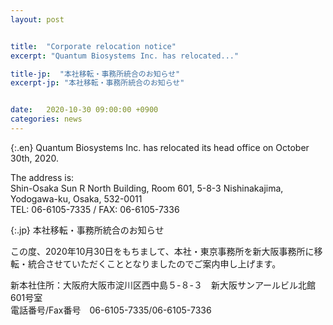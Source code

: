 ```yaml
---
layout: post


title:  "Corporate relocation notice"
excerpt: "Quantum Biosystems Inc. has relocated..."

title-jp:  "本社移転・事務所統合のお知らせ"
excerpt-jp: "本社移転・事務所統合のお知らせ"


date:   2020-10-30 09:00:00 +0900
categories: news
---
```


{:.en}
Quantum Biosystems Inc. has relocated its head office on October 30th, 2020.  
  
The address is:  
Shin-Osaka Sun R North Building, Room 601, 5-8-3 Nishinakajima, Yodogawa-ku, Osaka, 532-0011  
TEL: 06-6105-7335 / FAX: 06-6105-7336  
  
  
{:.jp}
本社移転・事務所統合のお知らせ  
  
この度、2020年10月30日をもちまして、本社・東京事務所を新大阪事務所に移転・統合させていただくこととなりましたのでご案内申し上げます。  
  
新本社住所：大阪府大阪市淀川区西中島５-８-３　新大阪サンアールビル北館601号室  
電話番号/Fax番号　06-6105-7335/06-6105-7336  
  
